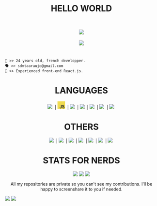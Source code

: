 <h1 align="center">HELLO WORLD</h1>

<p align="center">
  <br><br>
  <img src="https://steamuserimages-a.akamaihd.net/ugc/789752630934567244/56871DF0ADAA40259E3B954C858DAE6C0806A57B/">
  <br><br>
  <img src="https://discord.c99.nl/widget/theme-4/215530077373464576.png">
</p>

#

```diff
👤 >> 24 years old, french developper.
🗣️ >> sdmtaaraujo@gmail.com
🐺 >> Experienced front-end React.js.
```

#

<h1 align="center">LANGUAGES</h1>

<p align="center"> 
<code><img height="25" src="https://user-images.githubusercontent.com/44315919/158489278-7412a9fe-7fb6-4acd-9163-10820b7ecf9f.png"></code>&nbsp; |
  <code><img height="25" src="https://raw.githubusercontent.com/github/explore/80688e429a7d4ef2fca1e82350fe8e3517d3494d/topics/javascript/javascript.png"></code>&nbsp; |
  <code><img height="25" src="https://upload.wikimedia.org/wikipedia/commons/thumb/4/4c/Typescript_logo_2020.svg/2048px-Typescript_logo_2020.svg.png"></code>&nbsp; |
    <code><img height="25" src="https://seeklogo.com/images/N/nodejs-logo-FBE122E377-seeklogo.com.png"></code>&nbsp; |
  <code><img height="25" src="https://cdn.pixabay.com/photo/2017/08/05/11/16/logo-2582748_1280.png"></code>&nbsp; |
  <code><img height="25" src="https://cdn.pixabay.com/photo/2017/08/05/11/16/logo-2582747_1280.png"></code>&nbsp; |
  <code><img height="25" src="https://upload.wikimedia.org/wikipedia/commons/thumb/d/d5/Tailwind_CSS_Logo.svg/1024px-Tailwind_CSS_Logo.svg.png"></code>&nbsp;
  
</p>

<h1 align="center">OTHERS</h1>

<p align="center"> 
  <code><img height="25" src="https://w7.pngwing.com/pngs/59/97/png-transparent-green-leaf-mongodb-inc-computer-software-business-software-developer-bay-leaves-leaf-company-people-thumbnail.png"></code>&nbsp; |
  <code><img height="25" src="https://e7.pngegg.com/pngimages/119/167/png-clipart-firebase-cloud-messaging-google-developers-software-development-kit-google-angle-triangle-thumbnail.png"></code>&nbsp; |
  <code><img height="25" src="https://seeklogo.com/images/S/supabase-logo-DCC676FFE2-seeklogo.com.png"></code>&nbsp; |
  <code><img height="25" src="https://e7.pngegg.com/pngimages/669/447/png-clipart-redux-react-javascript-freecodecamp-npm-others-miscellaneous-purple-thumbnail.png"></code>&nbsp; |
  <code><img height="25" src="https://upload.wikimedia.org/wikipedia/commons/f/f1/Vitejs-logo.svg"></code>&nbsp; |
  <code><img height="25" src="https://embed.zenn.studio/api/optimize-og-image/2a03fe878f8aebedf12f/https%3A%2F%2Fastro-build.gallerycdn.vsassets.io%2Fextensions%2Fastro-build%2Fastro-vscode%2F0.29.5%2F1674497697282%2FMicrosoft.VisualStudio.Services.Icons.Default"></code>&nbsp; |
  <code><img height="25" src="https://www.docker.com/wp-content/uploads/2022/03/Moby-logo.png"></code>&nbsp;
</p>

#

<h1 align="center">STATS FOR NERDS</h1>
<p align="center">
  <img src="https://img.shields.io/github/followers/Sooohooo?style=social">
  <img src="https://img.shields.io/github/stars/Sooohooo?style=social">
  <img src="https://komarev.com/ghpvc/?username=Sooohooo&color=blue">
</p>

<p align="center">
  <p align="center">All my repositories are private so you can't see my contributions. I'll be happy to screenshare it to you if needed.</p>
  <img src="https://i.imgur.com/pxhUWvQ.png">
  <img src="https://i.imgur.com/QjoWgvW.jpg">
</p>

<!-- <p align="center"> <img align="center" src="https://github-readme-stats.vercel.app/api?username=Sooohooo&show_icons=true&include_all_commits=true&show_icons=true&title_color=fff&icon_color=79ff97&text_color=9f9f9f&bg_color=151515" alt="Its-Vichy's stats" /> </p>

<p align="center"> <img align="center" src="https://github-readme-stats.vercel.app/api/top-langs/?username=Sooohooo&layout=compact&show_icons=true&title_color=fff&icon_color=79ff97&text_color=9f9f9f&bg_color=151515" /></p> -->
